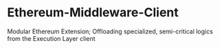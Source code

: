 # Ethereum-Middleware-Client
Modular Ethereum Extension; Offloading specialized, semi-critical logics from the Execution Layer client
